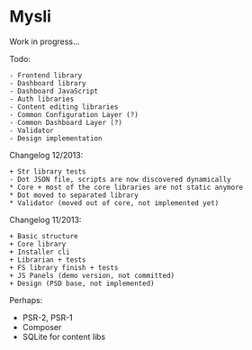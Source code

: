 Mysli
=====

Work in progress...

Todo:

```
- Frontend library
- Dashboard library
- Dashboard JavaScript
- Auth libraries
- Content editing libraries
- Common Configuration Layer (?)
- Common Dashboard Layer (?)
- Validator
- Design implementation
```

Changelog 12/2013:

```
+ Str library tests
- Dot JSON file, scripts are now discovered dynamically
* Core + most of the core libraries are not static anymore
* Dot moved to separated library
* Validator (moved out of core, not implemented yet)
```

Changelog 11/2013:

```
+ Basic structure
+ Core library
+ Installer cli
+ Librarian + tests
+ FS library finish + tests
+ JS Panels (demo version, not committed)
+ Design (PSD base, not implemented)
```

Perhaps:

- PSR-2, PSR-1
- Composer
- SQLite for content libs
